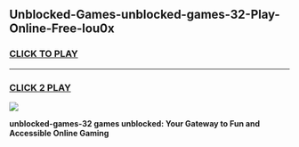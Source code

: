 
## Unblocked-Games-unblocked-games-32-Play-Online-Free-lou0x
<h3>
<a href="https://premium76.site?title=unblocked-games-32&ref=26A">CLICK TO PLAY</a></h3>
<hr>

<h3>
<a href="https://premium76.site?title=unblocked-games-32&ref=26A">CLICK 2 PLAY</a>
  
</h3>

<a href="https://premium76.site?title=unblocked-games-32&ref=26A"><img src="https://clearcache.store/games.png"></a>


**unblocked-games-32 games unblocked: Your Gateway to Fun and Accessible Online Gaming**
